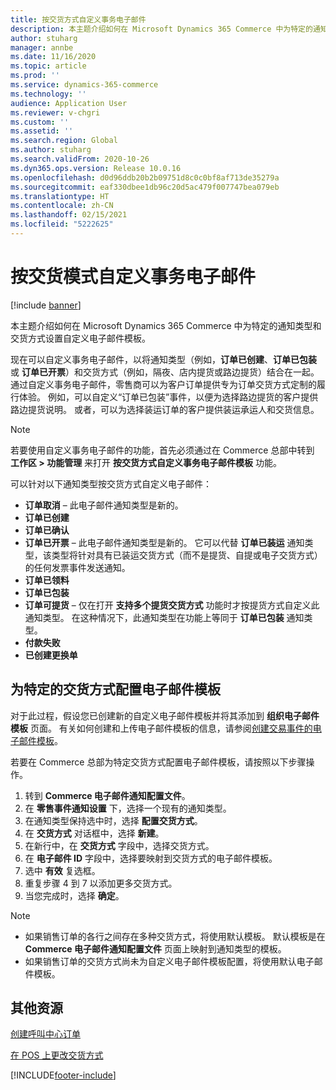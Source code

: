 ```yaml
---
title: 按交货方式自定义事务电子邮件
description: 本主题介绍如何在 Microsoft Dynamics 365 Commerce 中为特定的通知类型和交货方式设置自定义电子邮件模板。
author: stuharg
manager: annbe
ms.date: 11/16/2020
ms.topic: article
ms.prod: ''
ms.service: dynamics-365-commerce
ms.technology: ''
audience: Application User
ms.reviewer: v-chgri
ms.custom: ''
ms.assetid: ''
ms.search.region: Global
ms.author: stuharg
ms.search.validFrom: 2020-10-26
ms.dyn365.ops.version: Release 10.0.16
ms.openlocfilehash: d0d96ddb20b2b09751d8c0c0bf8af713de35279a
ms.sourcegitcommit: eaf330dbee1db96c20d5ac479f007747bea079eb
ms.translationtype: HT
ms.contentlocale: zh-CN
ms.lasthandoff: 02/15/2021
ms.locfileid: "5222625"
---
```

# <a name="customize-transactional-emails-by-mode-of-delivery"></a>按交货模式自定义事务电子邮件

[!include [banner](includes/banner.md)]

本主题介绍如何在 Microsoft Dynamics 365 Commerce 中为特定的通知类型和交货方式设置自定义电子邮件模板。

现在可以自定义事务电子邮件，以将通知类型（例如，**订单已创建**、**订单已包装** 或 **订单已开票**）和交货方式（例如，隔夜、店内提货或路边提货）结合在一起。 通过自定义事务电子邮件，零售商可以为客户订单提供专为订单交货方式定制的履行体验。 例如，可以自定义“订单已包装”事件，以便为选择路边提货的客户提供路边提货说明。 或者，可以为选择装运订单的客户提供装运承运人和交货信息。

> [!NOTE]
> 若要使用自定义事务电子邮件的功能，首先必须通过在 Commerce 总部中转到 **工作区 \> 功能管理** 来打开 **按交货方式自定义事务电子邮件模板** 功能。

可以针对以下通知类型按交货方式自定义电子邮件：

- **订单取消** – 此电子邮件通知类型是新的。
- **订单已创建**
- **订单已确认**
- **订单已开票** – 此电子邮件通知类型是新的。 它可以代替 **订单已装运** 通知类型，该类型将针对具有已装运交货方式（而不是提货、自提或电子交货方式）的任何发票事件发送通知。
- **订单已领料**
- **订单已包装**
- **订单可提货** – 仅在打开 **支持多个提货交货方式** 功能时才按提货方式自定义此通知类型。 在这种情况下，此通知类型在功能上等同于 **订单已包装** 通知类型。
- **付款失败**
- **已创建更换单**

## <a name="configure-email-templates-for-specific-modes-of-delivery"></a>为特定的交货方式配置电子邮件模板

对于此过程，假设您已创建新的自定义电子邮件模板并将其添加到 **组织电子邮件模板** 页面。 有关如何创建和上传电子邮件模板的信息，请参阅[创建交易事件的电子邮件模板](email-templates-transactions.md)。

若要在 Commerce 总部为特定交货方式配置电子邮件模板，请按照以下步骤操作。

1. 转到 **Commerce 电子邮件通知配置文件**。
1. 在 **零售事件通知设置** 下，选择一个现有的通知类型。
1. 在通知类型保持选中时，选择 **配置交货方式**。
1. 在 **交货方式** 对话框中，选择 **新建**。
1. 在新行中，在 **交货方式** 字段中，选择交货方式。
1. 在 **电子邮件 ID** 字段中，选择要映射到交货方式的电子邮件模板。
1. 选中 **有效** 复选框。
1. 重复步骤 4 到 7 以添加更多交货方式。
1. 当您完成时，选择 **确定**。

> [!NOTE]
> - 如果销售订单的各行之间存在多种交货方式，将使用默认模板。 默认模板是在 **Commerce 电子邮件通知配置文件** 页面上映射到通知类型的模板。
> - 如果销售订单的交货方式尚未为自定义电子邮件模板配置，将使用默认电子邮件模板。

## <a name="additional-resources"></a>其他资源

[创建呼叫中心订单](tasks/create-call-center-orders.md)

[在 POS 上更改交货方式](pos-change-delivery-mode.md)


[!INCLUDE[footer-include](../includes/footer-banner.md)]